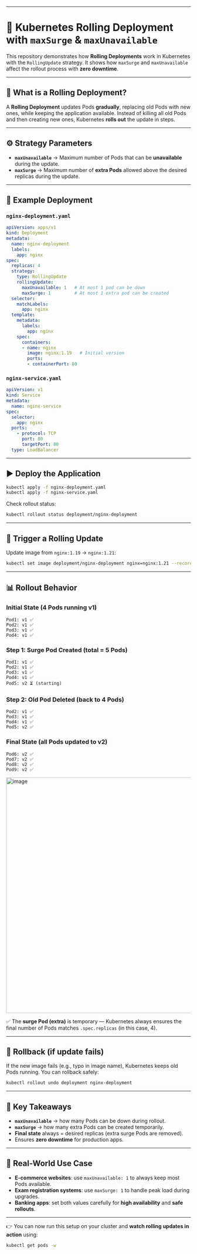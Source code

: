 
---

# 🚀 Kubernetes Rolling Deployment with `maxSurge` & `maxUnavailable`

This repository demonstrates how **Rolling Deployments** work in Kubernetes with the `RollingUpdate` strategy.
It shows how `maxSurge` and `maxUnavailable` affect the rollout process with **zero downtime**.

---

## 📌 What is a Rolling Deployment?

A **Rolling Deployment** updates Pods **gradually**, replacing old Pods with new ones, while keeping the application available.
Instead of killing all old Pods and then creating new ones, Kubernetes **rolls out** the update in steps.

---

## ⚙️ Strategy Parameters

* **`maxUnavailable`** → Maximum number of Pods that can be **unavailable** during the update.
* **`maxSurge`** → Maximum number of **extra Pods** allowed above the desired replicas during the update.

---

## 📜 Example Deployment

### `nginx-deployment.yaml`

```yaml
apiVersion: apps/v1
kind: Deployment
metadata:
  name: nginx-deployment
  labels:
    app: nginx
spec:
  replicas: 4
  strategy:
    type: RollingUpdate
    rollingUpdate:
      maxUnavailable: 1   # At most 1 pod can be down
      maxSurge: 1         # At most 1 extra pod can be created
  selector:
    matchLabels:
      app: nginx
  template:
    metadata:
      labels:
        app: nginx
    spec:
      containers:
      - name: nginx
        image: nginx:1.19   # Initial version
        ports:
        - containerPort: 80
```

### `nginx-service.yaml`

```yaml
apiVersion: v1
kind: Service
metadata:
  name: nginx-service
spec:
  selector:
    app: nginx
  ports:
    - protocol: TCP
      port: 80
      targetPort: 80
  type: LoadBalancer
```

---

## ▶️ Deploy the Application

```bash
kubectl apply -f nginx-deployment.yaml
kubectl apply -f nginx-service.yaml
```

Check rollout status:

```bash
kubectl rollout status deployment/nginx-deployment
```

---

## 🔄 Trigger a Rolling Update

Update image from `nginx:1.19` → `nginx:1.21`:

```bash
kubectl set image deployment/nginx-deployment nginx=nginx:1.21 --record
```

---

## 📊 Rollout Behavior

### Initial State (4 Pods running v1)

```
Pod1: v1 ✅
Pod2: v1 ✅
Pod3: v1 ✅
Pod4: v1 ✅
```

### Step 1: Surge Pod Created (total = 5 Pods)

```
Pod1: v1 ✅
Pod2: v1 ✅
Pod3: v1 ✅
Pod4: v1 ✅
Pod5: v2 ⏳ (starting)
```

### Step 2: Old Pod Deleted (back to 4 Pods)

```
Pod2: v1 ✅
Pod3: v1 ✅
Pod4: v1 ✅
Pod5: v2 ✅
```

### Final State (all Pods updated to v2)

```
Pod6: v2 ✅
Pod7: v2 ✅
Pod8: v2 ✅
Pod9: v2 ✅
```

<img width="1720" height="642" alt="image" src="https://github.com/user-attachments/assets/dd2457b0-0220-421a-bca5-66e70be96a91" />

✅ The **surge Pod (extra)** is temporary — Kubernetes always ensures the final number of Pods matches `.spec.replicas` (in this case, 4).

---

## 🛑 Rollback (if update fails)

If the new image fails (e.g., typo in image name), Kubernetes keeps old Pods running.
You can rollback safely:

```bash
kubectl rollout undo deployment nginx-deployment
```

---

## 📌 Key Takeaways

* **`maxUnavailable`** → how many Pods can be down during rollout.
* **`maxSurge`** → how many extra Pods can be created temporarily.
* **Final state** always = desired replicas (extra surge Pods are removed).
* Ensures **zero downtime** for production apps.

---

## 🎯 Real-World Use Case

* **E-commerce websites**: use `maxUnavailable: 1` to always keep most Pods available.
* **Exam registration systems**: use `maxSurge: 1` to handle peak load during upgrades.
* **Banking apps**: set both values carefully for **high availability** and **safe rollouts**.

---

👉 You can now run this setup on your cluster and **watch rolling updates in action** using:

```bash
kubectl get pods -w
```
